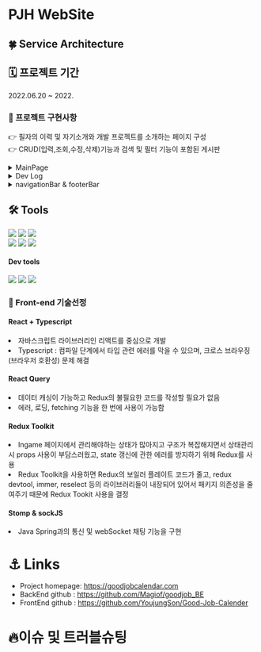 # PJH WebSite

## 🍀 Service Architecture

## 🗓 프로젝트 기간

2022.06.20 ~ 2022. 



### 🔧 프로젝트 구현사항

👉 필자의 이력 및 자기소개와 개발 프로젝트를 소개하는 페이지 구성
</br>
👉 CRUD(입력,조회,수정,삭제)기능과 검색 및 필터 기능이 포함된 게시판 

<details>
<summary>MainPage</summary>

- 메인 프로필 창(profile) 및 세부 신상사항(information)
- 자기소개(aboutMe)
- 기술스택(techStack)
- 프로젝트 소개(project)
- Q&A (question)

</details>
<details>
<summary>Dev Log</summary>


- 글 목록(StudyMainPage)
- 글 상세(StudyDetailPage)
- 글 작성(StudyWritePage)
- 글 수정(StudyUpdatePage)
- 글 삭제(StudyDelete)

</details>
<details>
<summary>navigationBar & footerBar</summary>

- 메뉴바(header)
- 하단바(footer)
</details>


## 🛠 Tools

<p>
  <img src="https://img.shields.io/badge/javascript-F7DF1E?style=for-the-badge&logo=javascript&logoColor=white">
  <img src="https://img.shields.io/badge/html-E34F26?style=for-the-badge&logo=html5&logoColor=white">
  <img src="https://img.shields.io/badge/css-1572B6?style=for-the-badge&logo=css3&logoColor=white">
  <br>
  <img src="https://img.shields.io/badge/React-61DAFB?style=for-the-badge&logo=React&logoColor=black">
  <img src="https://img.shields.io/badge/redux-764ABC?style=for-the-badge&logo=redux&logoColor=black">
  <img src="https://img.shields.io/badge/React_Router-CA4245?style=for-the-badge&logo=react-router&logoColor=white">
</p>




#### Dev tools

<p> 
  <img src="https://img.shields.io/badge/Visual%20Studio%20Code-0078d7.svg?style=for-the-badge&logo=visual-studio-code&logoColor=white">
  <img src="https://img.shields.io/badge/git-%23F05033.svg?style=for-the-badge&logo=git&logoColor=white">
  <img src="https://img.shields.io/badge/github-%23121011.svg?style=for-the-badge&logo=github&logoColor=white">

<br>

### 💖 Front-end 기술선정 

#### React + Typescript

<li>자바스크립트 라이브러리인 리액트를 중심으로 개발</li>
<li>Typescript : 컴파일 단계에서 타입 관련 에러를 막을 수 있으며, 크로스 브라우징(브라우저 호환성) 문제 해결</li>

#### React Query

<li>데이터 캐싱이 가능하고 Redux의 불필요한 코드를 작성할 필요가 없음</li>
<li>에러, 로딩, fetching 기능을 한 번에 사용이 가능함</li>

#### Redux Toolkit

<li>Ingame 페이지에서 관리해야하는 상태가 많아지고 구조가 복잡해지면서 상태관리 시 props 사용이 부담스러웠고, state 갱신에 관한 에러를 방지하기 위해 Redux를 사용
<li>Redux Toolkit을 사용하면 Redux의 보일러 플레이트 코드가 줄고, redux devtool, immer, reselect 등의 라이브러리들이 내장되어 있어서 패키지 의존성을 줄여주기 때문에 Redux Tookit 사용을 결정</li>

#### Stomp & sockJS

<li> Java Spring과의 통신 및 webSocket 채팅 기능을 구현</li>




# ⚓️ Links
- Project homepage: https://goodjobcalendar.com
- BackEnd github : https://github.com/Magiof/goodjob_BE
- FrontEnd github : https://github.com/YoujungSon/Good-Job-Calender


# 🔥이슈 및 트러블슈팅

